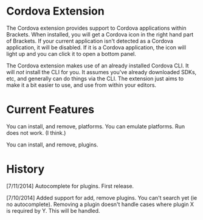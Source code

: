 Cordova Extension
===

The Cordova extension provides support to Cordova applications within Brackets. When installed, you will
get a Cordova icon in the right hand part of Brackets. If your current application isn't detected as a 
Cordova application, it will be disabled. If it is a Cordova application, the icon will light up and you 
can click it to open a bottom panel.

The Cordova extension makes use of an already installed Cordova CLI. It will *not* install the CLI for you.
It assumes you've already downloaded SDKs, etc, and generally can do things via the CLI. The extension just
aims to make it a bit easier to use, and use from within your editors.

Current Features
===

You can install, and remove, platforms.
You can emulate platforms.
Run does not work. (I think.)

You can install, and remove, plugins.

History
===

[7/11/2014] Autocomplete for plugins. First release.

[7/10/2014] Added support for add, remove plugins. You can't search yet (ie no autocomplete). Removing a plugin
doesn't handle cases where plugin X is required by Y. This will be handled.

